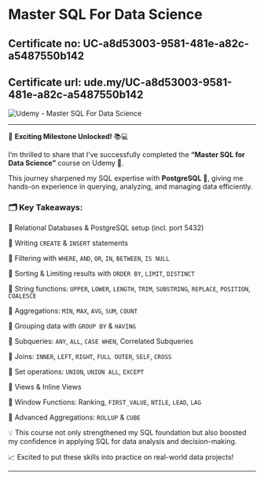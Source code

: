 # Master SQL For Data Science

## Certificate no: UC-a8d53003-9581-481e-a82c-a5487550b142
## Certificate url: ude.my/UC-a8d53003-9581-481e-a82c-a5487550b142

![Udemy - Master SQL For Data Science](https://github.com/user-attachments/assets/3e024a15-7c6e-4c0e-a635-bd47b52a670c)

---

🎉 **Exciting Milestone Unlocked!** 📚💻

I’m thrilled to share that I’ve successfully completed the **“Master SQL for Data Science”** course on Udemy 🚀.

This journey sharpened my SQL expertise with **PostgreSQL 🐘**, giving me hands-on experience in querying, analyzing, and managing data efficiently.

### 🗂 Key Takeaways:

🔹 Relational Databases & PostgreSQL setup (incl. port 5432)

🔹 Writing `CREATE` & `INSERT` statements

🔹 Filtering with `WHERE`, `AND`, `OR`, `IN`, `BETWEEN`, `IS NULL`

🔹 Sorting & Limiting results with `ORDER BY`, `LIMIT`, `DISTINCT`

🔹 String functions: `UPPER`, `LOWER`, `LENGTH`, `TRIM`, `SUBSTRING`, `REPLACE`, `POSITION`, `COALESCE`

🔹 Aggregations: `MIN`, `MAX`, `AVG`, `SUM`, `COUNT`

🔹 Grouping data with `GROUP BY` & `HAVING`

🔹 Subqueries: `ANY`, `ALL`, `CASE WHEN`, Correlated Subqueries

🔹 Joins: `INNER`, `LEFT`, `RIGHT`, `FULL OUTER`, `SELF`, `CROSS`

🔹 Set operations: `UNION`, `UNION ALL`, `EXCEPT`

🔹 Views & Inline Views

🔹 Window Functions: Ranking, `FIRST_VALUE`, `NTILE`, `LEAD`, `LAG`

🔹 Advanced Aggregations: `ROLLUP` & `CUBE`

💡 This course not only strengthened my SQL foundation but also boosted my confidence in applying SQL for data analysis and decision-making.

📈 Excited to put these skills into practice on real-world data projects!

---
